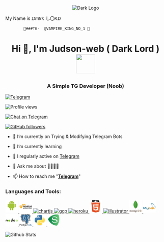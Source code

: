    <p align="center">
  <img src="https://i.ibb.co/xmYdG7m/images-removebg-preview.png" alt="Dark Logo">
</p>       
            My Name is ᗪᗩᖇ𐌊 し〇ᖇᗪ

            🔵###TG-  @VAMPIRE_KING_NO_1 🔵


<h1 align="center">Hi 👋, I'm Judson-web ( Dark Lord ) <img src="https://telegra.ph/file/ddf389fd2c2fbbf1be4e1.jpg" width="60" height="60"> </h1>
<h3 align="center">A Simple TG Developer (Noob)</h3>

[![Telegram](https://img.shields.io/badge/telegram-1b77FF.svg?style=for-the-badge&logo=telegram)](https://telegram.dog/VAMPIRE_KING_NO_1)

![Profile views](https://gpvc.arturio.dev/Judson-web)

[![Chat on Telegram](https://img.shields.io/badge/Chat%20on-Telegram-brightgreen.svg)](https://telegram.dog/VAMPIRE_KING_NO_1)

[![GitHub followers](https://img.shields.io/github/followers/Judson-web.svg?style=social&label=Followers&maxAge=2592000)](https://github.com/Judson-web?tab=followers)


- 🔭 I’m currently on Trying & Modifying Telegram Bots

- 🌱 I’m currently learning

- 📝 I regularly active on [Telegram](https://telegram.dog/VAMPIRE_KING_NO_1)

- 💬 Ask me about **👲😁😁😁**

- 📫 How to reach me "**[Telegram](https://telegram.dog/VAMPIRE_KING_NO_1)**"


<h3 align="left">Languages and Tools:</h3>
<p align="left"> <a href="https://developer.android.com" target="_blank"> <img src="https://raw.githubusercontent.com/devicons/devicon/master/icons/android/android-original-wordmark.svg" alt="android" width="40" height="40"/> </a> <a href="https://aws.amazon.com" target="_blank"> <img src="https://raw.githubusercontent.com/devicons/devicon/master/icons/amazonwebservices/amazonwebservices-original-wordmark.svg" alt="aws" width="40" height="40"/> </a> <a href="https://www.chartjs.org" target="_blank"> <img src="https://www.chartjs.org/media/logo-title.svg" alt="chartjs" width="40" height="40"/> </a> <a href="https://cloud.google.com" target="_blank"> <img src="https://www.vectorlogo.zone/logos/google_cloud/google_cloud-icon.svg" alt="gcp" width="40" height="40"/> </a> <a href="https://heroku.com" target="_blank"> <img src="https://www.vectorlogo.zone/logos/heroku/heroku-icon.svg" alt="heroku" width="40" height="40"/> </a> <a href="https://www.w3.org/html/" target="_blank"> <img src="https://raw.githubusercontent.com/devicons/devicon/master/icons/html5/html5-original-wordmark.svg" alt="html5" width="40" height="40"/> </a> <a href="https://www.adobe.com/in/products/illustrator.html" target="_blank"> <img src="https://www.vectorlogo.zone/logos/adobe_illustrator/adobe_illustrator-icon.svg" alt="illustrator" width="40" height="40"/> </a> <a href="https://www.mongodb.com/" target="_blank"> <img src="https://raw.githubusercontent.com/devicons/devicon/master/icons/mongodb/mongodb-original-wordmark.svg" alt="mongodb" width="40" height="40"/> </a> <a href="https://www.mysql.com/" target="_blank"> <img src="https://raw.githubusercontent.com/devicons/devicon/master/icons/mysql/mysql-original-wordmark.svg" alt="mysql" width="40" height="40"/> </a> <a href="https://nodejs.org" target="_blank"> <img src="https://raw.githubusercontent.com/devicons/devicon/master/icons/nodejs/nodejs-original-wordmark.svg" alt="nodejs" width="40" height="40"/> </a> <a href="https://www.postgresql.org" target="_blank"> <img src="https://raw.githubusercontent.com/devicons/devicon/master/icons/postgresql/postgresql-original-wordmark.svg" alt="postgresql" width="40" height="40"/> </a> <a href="https://www.python.org" target="_blank"> <img src="https://raw.githubusercontent.com/devicons/devicon/master/icons/python/python-original.svg" alt="python" width="40" height="40"/> </a> <a href="https://scully.io/" target="_blank"> <img src="https://raw.githubusercontent.com/scullyio/scully/main/assets/logos/SVG/scullyio-icon.svg" alt="scully" width="40" height="40"/> </a> </p>

![Github Stats](https://github-readme-stats.vercel.app/api?username=Judson-web&show_icons=true&bg_color=40,0f0101,f41111&title_color=140101f&text_color=140101)
